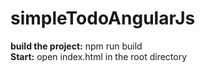 # simpleTodoAngularJs

<b>build the project:</b>  npm run build<br/>
<b>Start:</b> open index.html in the root directory
